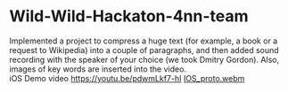 # Wild-Wild-Hackaton-4nn-team
Implemented a project to compress a huge text (for example, a book or a request to Wikipedia) into a couple of paragraphs, and then added sound recording with the speaker of your choice (we took Dmitry Gordon). Also, images of key words are inserted into the video.
<br>
iOS Demo video https://youtu.be/pdwmLkf7-hI
[IOS_proto.webm](https://github.com/Prefect1109/Wild-Wild-Hackaton-4nn-team/assets/42542230/a57fc98c-c3a3-4242-9d21-a4d5375b1c79)
